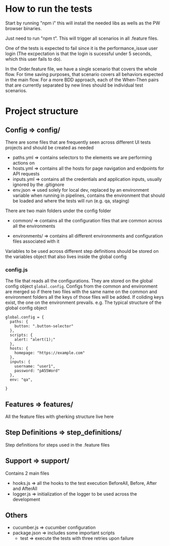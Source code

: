 # How to run the tests

Start by running "npm i" this will install the needed libs as wells as the PW browser binaries.

Just need to run "npm t". This will trigger all scenarios in all .feature files.

One of the tests is expected to fail since it is the performance_issue user login (The excpectation is that the login is sucessful under 5 seconds, which this user fails to do).

In the Order.feature file, we have a single scenario that covers the whole flow. For time saving purposes, that scenario covers all behaviors expected in the main flow. For a more BDD approach, each of the When-Then pairs that are currently separated by new lines should be individual test scenarios.


# Project structure

## Config => config/

There are some files that are frequently seen across different UI tests projects and should be created as needed

- paths.yml => contains selectors to the elements we are performing actions on
- hosts.yml => contains all the hosts for page navigation and endpoints for API requests
- inputs.yml => contains all the credentials and application inputs, usually ignored by the .gitignore
- env.json => used solely for local dev, replaced by an environment variable when running in pipelines, contains the environment that should be loaded and where the tests will run (e.g. qa, staging)

There are two main folders under the config folder

- common/ => contains all the configuration files that are common across all the environments

- environments/ => contains all different environnments and configuration files associated with it

Variables to be used across different step definitions should be stored on the variables object that also lives inside the global config

### config.js

The file that reads all the configurations. They are stored on the global config object `global.config`. Configs from the common and environment are merged so if there two files with the same name on the common and environment folders all the keys of those files will be added. If coliding keys exist, the one on the environment prevails.
e.g. The typical structure of the global config object

```
global.config = {
  paths: {
    button: ".button-selector"
  },
  scripts: {
    alert: "alert(1);"
  },
  hosts: {
    homepage: "https://example.com"
  },
  inputs: {
    username: "user1",
    password: "pA55Word"
  },
  env: "qa",

}
```

## Features => features/

All the feature files with gherking structure live here

## Step Definitions => step_definitions/

Step definitions for steps used in the .feature files

## Support => support/

Contains 2 main files

- hooks.js => all the hooks to the test execution BeforeAll, Before, After and AfterAll
- logger.js => initialization of the logger to be used across the development

## Others

- cucumber.js => cucumber configuration
- package.json => includes some important scripts
  - test => execute the tests with three retries upon failure

